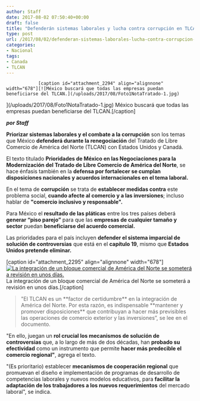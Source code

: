 ```yaml
---
author: Staff
date: 2017-08-02 07:50:40+00:00
draft: false
title: "Defenderán sistemas laborales y lucha contra corrupción en TLCAN"
type: post
url: /2017/08/02/defenderan-sistemas-laborales-lucha-contra-corrupcion-en-tlcan/
categories:
- Nacional
tags:
- Canada
- TLCAN
---
```



				[caption id="attachment_2294" align="alignnone" width="678"][![México buscará que todas las empresas puedan beneficiarse del TLCAN.](/uploads/2017/08/Foto1NotaTratado-1.jpg)
](/uploads/2017/08/Foto1NotaTratado-1.jpg) México buscará que todas las empresas puedan beneficiarse del TLCAN.[/caption]

_**por Staff**_

**Priorizar sistemas laborales y el combate a la corrupción** son los temas que México **defenderá durante la renegociación** del Tratado de Libre Comercio de América del Norte (TLCAN) con Estados Unidos y Canadá.

El texto titulado **Prioridades de México en las Negociaciones para la Modernización del Tratado de Libre Comercio de América del Norte**, se hace énfasis también en la **defensa por fortalecer se cumplan disposiciones nacionales y acuerdos internacionales en el tema laboral.**

En el tema de **corrupción** se trata de **establecer medidas contra** este problema social, **cuando afecte al comercio y a las inversiones**; incluso hablar de **"comercio inclusivo y responsable".**

Para México el **resultado de las pláticas** entre los tres países deberá **generar “piso parejo”** para que las **empresas de cualquier tamaño y sector** puedan **beneficiarse del acuerdo comercial.**

Las prioridades para el país incluyen **defender el sistema imparcial de solución de controversias** que está en el **capítulo 19**, mismo que **Estados Unidos pretende eliminar.**

[caption id="attachment_2295" align="alignnone" width="678"][![La integración de un bloque comercial de América del Norte se someterá a revisión en unos días.](/uploads/2017/08/Foto2NotaTratado-1.jpg)
](/uploads/2017/08/Foto2NotaTratado-1.jpg) La integración de un bloque comercial de América del Norte se someterá a revisión en unos días.[/caption]


<blockquote>"El TLCAN es un **factor de certidumbre** en la integración de América del Norte. Por esta razón, es indispensable **mantener y promover disposiciones** que contribuyan a hacer más previsibles las operaciones de comercio exterior y las inversiones”, se lee en el documento.</blockquote>


"En ello, juegan un **rol crucial los mecanismos de solución de controversias** que, a lo largo de más de dos décadas, han **probado su efectividad** como un instrumento que permite **hacer más predecible el comercio regional"**, agrega el texto.

"(Es prioritario) establecer **mecanismos de cooperación regional** que promuevan el diseño e implementación de programas de desarrollo de competencias laborales y nuevos modelos educativos, para **facilitar la adaptación de los trabajadores a los nuevos requerimientos** del mercado laboral", se indica.		
